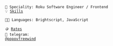 <!-- <code>🎓 Student: KPI / IM-11</code> -->
<!-- <code>⚪ Community: Metarhia</code> -->
<code>👷 Speciality: Roku Software Engineer / Frontend</code><br>
<code>💡 [Skills](SKILLS.md)</code>
<!-- <code>🧻 [Projects](PROJECTS.md)</code> -->
<!-- <code>📢 [Public talks: 0](TALKS.md)</code> -->
<!-- <code>👀 [Open-source contribution](CONTRIBUTION.md)</code><br> -->
<code>🧑‍💻 Languages: Brightscript, JavaScript</code>
<!-- <code>📦 Tech stack: node.js</code> -->
<code>🪙 [Rates](RATES.md)</code><br>
<code>💬 telegram: [@popovfreewind](https://telegram.me/popovfreewind)</code>
<!-- <code>📫 [your-email](mailto:your-email)</code> -->

